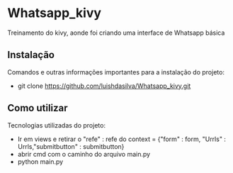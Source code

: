 # Whatsapp_kivy
Treinamento do kivy, aonde foi criando uma interface de Whatsapp básica

## Instalação
Comandos e outras informações importantes para a instalação do projeto:
- git clone https://github.com/luishdasilva/Whatsapp_kivy.git


## Como utilizar
Tecnologias utilizadas do projeto:
- Ir em views e retirar o "refe" : refe  do context = {"form" : form, "Urrls" : Urrls,"submitbutton" : submitbutton}
- abrir cmd com o caminho do arquivo main.py
- python main.py 



